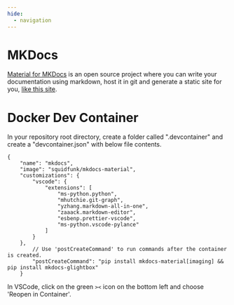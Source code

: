 ```yaml
---
hide:
  - navigation
---
```

# MKDocs
[Material for MKDocs](https://github.com/squidfunk/mkdocs-material) is an open source project where you can write your documentation using markdown, host it in git and generate a static site for you, [like this site](https://xtldr.com/).

# Docker Dev Container
In your repository root directory, create a folder called ".devcontainer" and create a "devcontainer.json" with below file contents.  

```
{
	"name": "mkdocs",
	"image": "squidfunk/mkdocs-material",
	"customizations": {
		"vscode": {
			"extensions": [
				"ms-python.python",
				"mhutchie.git-graph",
				"yzhang.markdown-all-in-one",
				"zaaack.markdown-editor",
				"esbenp.prettier-vscode",
				"ms-python.vscode-pylance"
			]
		}
	},
		// Use 'postCreateCommand' to run commands after the container is created.
		"postCreateCommand": "pip install mkdocs-material[imaging] && pip install mkdocs-glightbox"
	}
```

In VSCode, click on the green `><` icon on the bottom left and choose 'Reopen in Container'.